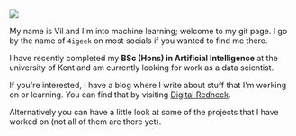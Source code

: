 <img src="https://digitalredneck.co.uk/linkedin_topper.jpeg" />

My name is Vil and I'm into machine learning; welcome to my git page. I go by the name of `4igeek` on most socials if you wanted to find me there.

I have recently completed my <strong>BSc (Hons) in Artificial Intelligence</strong> at the university of Kent and am currently looking for work as a data scientist.

If you're interested, I have a blog where I write about stuff that I'm working on or learning. You can find that by visiting <a href="https://digitalredneck.co.uk" target="_blank">Digital Redneck</a>.

Alternatively you can have a little look at some of the projects that I have worked on (not all of them are there yet).